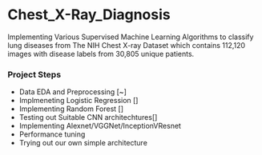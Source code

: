# Chest_X-Ray_Diagnosis
Implementing Various Supervised Machine Learning Algorithms to classify lung diseases from The NIH Chest X-ray Dataset​ which contains 112,120 images with disease labels from 30,805 unique patients.

### Project Steps

- Data EDA and Preprocessing [~]
- Implmeneting Logistic Regression []
- Implementing Random Forest []
- Testing out Suitable CNN architechtures[]
- Implementing Alexnet/VGGNet/InceptionVResnet
- Performance tuning
- Trying out our own simple architecture


